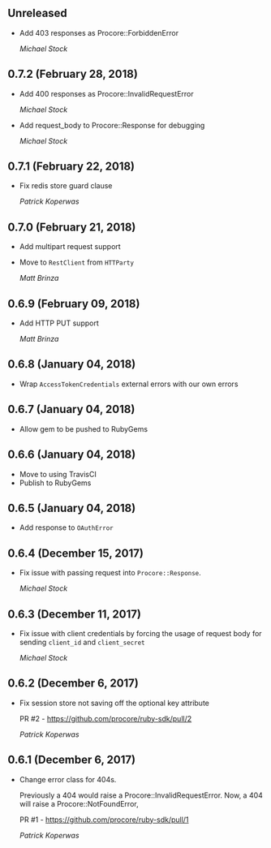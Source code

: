 ## Unreleased

* Add 403 responses as Procore::ForbiddenError

    *Michael Stock*

## 0.7.2 (February 28, 2018)

*  Add 400 responses as Procore::InvalidRequestError

   *Michael Stock*

*  Add request_body to Procore::Response for debugging

   *Michael Stock*

## 0.7.1 (February 22, 2018)

*  Fix redis store guard clause

   *Patrick Koperwas*

## 0.7.0 (February 21, 2018)

* Add multipart request support
* Move to `RestClient` from `HTTParty`

  *Matt Brinza*

## 0.6.9 (February 09, 2018)

*  Add HTTP PUT support

   *Matt Brinza*

## 0.6.8 (January 04, 2018)

* Wrap `AccessTokenCredentials` external errors with our own errors

## 0.6.7 (January 04, 2018)

* Allow gem to be pushed to RubyGems

## 0.6.6 (January 04, 2018)

* Move to using TravisCI
* Publish to RubyGems

## 0.6.5 (January 04, 2018)

* Add response to `OAuthError`

## 0.6.4 (December 15, 2017)

* Fix issue with passing request into `Procore::Response`.

  *Michael Stock*

## 0.6.3 (December 11, 2017)

*  Fix issue with client credentials by forcing the usage of request body
   for sending `client_id` and `client_secret`

   *Michael Stock*

## 0.6.2 (December 6, 2017)

*  Fix session store not saving off the optional key attribute

   PR #2 - https://github.com/procore/ruby-sdk/pull/2

   *Patrick Koperwas*

## 0.6.1 (December 6, 2017)

*  Change error class for 404s.

   Previously a 404 would raise a Procore::InvalidRequestError. Now, a 404 will
   raise a Procore::NotFoundError,

   PR #1 - https://github.com/procore/ruby-sdk/pull/1

   *Patrick Koperwas*
